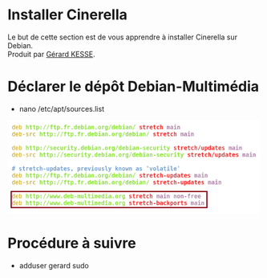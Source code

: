 # Installer Cinerella

Le but de cette section est de vous apprendre à installer Cinerella sur Debian.  
Produit par 
[Gérard KESSE](https://github.com/gkesse/ "https://github.com/gkesse").

# Déclarer le dépôt Debian-Multimédia

* nano /etc/apt/sources.list

![Image](https://raw.githubusercontent.com/gkesse/ReadyVirtualBox/master/Notion/img/Cinerella_Installer.png)

# Procédure à suivre

* adduser gerard sudo
 